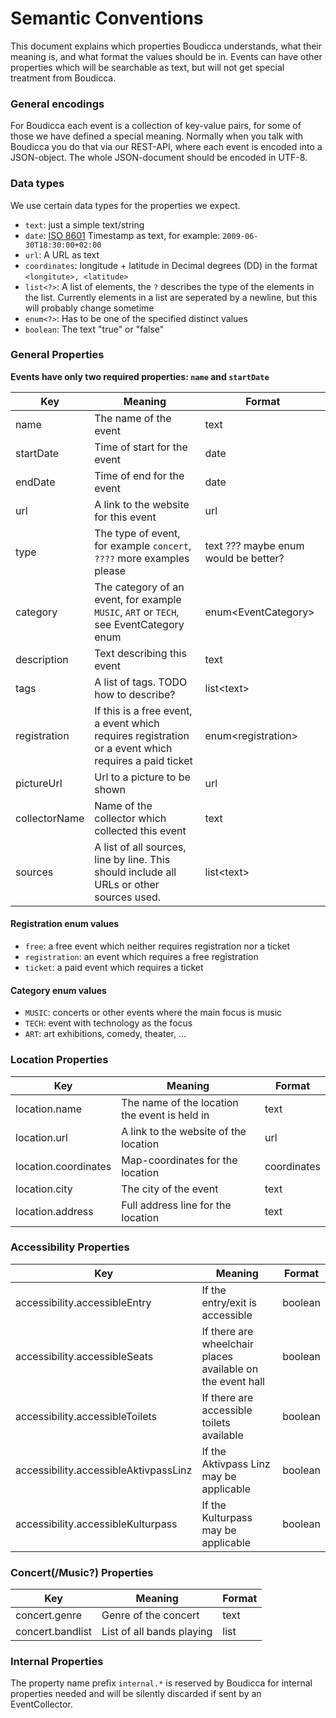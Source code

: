 # Semantic Conventions

This document explains which properties Boudicca understands, what their meaning is, and what format the values should
be
in. Events can have other properties which will be searchable as text, but will not get special treatment from
Boudicca.

### General encodings

For Boudicca each event is a collection of key-value pairs, for some of those we have defined a special meaning.
Normally when you talk with Boudicca you do that via our REST-API, where each event is encoded into a JSON-object. The
whole JSON-document should be encoded in UTF-8.

### Data types

We use certain data types for the properties we expect.

* `text`: just a simple text/string
* `date`: [ISO 8601](https://en.wikipedia.org/wiki/ISO_8601) Timestamp as text, for example: `2009-06-30T18:30:00+02:00`
* `url`: A URL as text
* `coordinates`: longitude + latitude in Decimal degrees (DD) in the format `<longitute>, <latitude>`
* `list<?>`: A list of elements, the `?` describes the type of the elements in the list. Currently elements in a list
  are seperated by a newline, but this will probably change sometime
* `enum<?>`: Has to be one of the specified distinct values
* `boolean`: The text "true" or "false"

### General Properties

**Events have only two required properties: `name` and `startDate`**

| Key           | Meaning                                                                                              | Format                               |
|---------------|------------------------------------------------------------------------------------------------------|--------------------------------------|
| name          | The name of the event                                                                                | text                                 |
| startDate     | Time of start for the event                                                                          | date                                 |
| endDate       | Time of end for the event                                                                            | date                                 |
| url           | A link to the website for this event                                                                 | url                                  |
| type          | The type of event, for example `concert`, `????` more examples please                                | text ??? maybe enum would be better? |
| category      | The category of an event, for example `MUSIC`, `ART` or `TECH`, see EventCategory enum               | enum\<EventCategory>                 |
| description   | Text describing this event                                                                           | text                                 |
| tags          | A list of tags. TODO how to describe?                                                                | list\<text>                          |
| registration  | If this is a free event, a event which requires registration or a event which requires a paid ticket | enum\<registration>                  |
| pictureUrl    | Url to a picture to be shown                                                                         | url                                  |
| collectorName | Name of the collector which collected this event                                                     | text                                 |
| sources       | A list of all sources, line by line. This should include all URLs or other sources used.             | list\<text>                          |

#### Registration enum values

* `free`: a free event which neither requires registration nor a ticket
* `registration`: an event which requires a free registration
* `ticket`: a paid event which requires a ticket

#### Category enum values

* `MUSIC`: concerts or other events where the main focus is music
* `TECH`: event with technology as the focus
* `ART`: art exhibitions, comedy, theater, ...

### Location Properties

| Key                  | Meaning                                       | Format      |
|----------------------|-----------------------------------------------|-------------|
| location.name        | The name of the location the event is held in | text        |
| location.url         | A link to the website of the location         | url         |
| location.coordinates | Map-coordinates for the location              | coordinates |
| location.city        | The city of the event                         | text        |
| location.address     | Full address line for the location            | text        |

### Accessibility Properties

| Key                                   | Meaning                                                    | Format  |
|---------------------------------------|------------------------------------------------------------|---------|
| accessibility.accessibleEntry         | If the entry/exit is accessible                            | boolean |
| accessibility.accessibleSeats         | If there are wheelchair places available on the event hall | boolean |
| accessibility.accessibleToilets       | If there are accessible toilets available                  | boolean |
| accessibility.accessibleAktivpassLinz | If the Aktivpass Linz may be applicable                    | boolean |
| accessibility.accessibleKulturpass    | If the Kulturpass may be applicable                        | boolean |

### Concert(/Music?) Properties

| Key              | Meaning                   | Format     |
|------------------|---------------------------|------------|
| concert.genre    | Genre of the concert      | text       |
| concert.bandlist | List of all bands playing | list<text> |

### Internal Properties

The property name prefix `internal.*` is reserved by Boudicca for internal properties needed and will be silently
discarded if sent by an EventCollector.